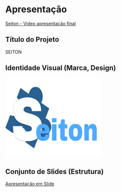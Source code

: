 # Apresentação

[Seiton - Video apresentação final](https://youtu.be/KlytjP50A74)

## Título do Projeto

SEITON

## Identidade Visual (Marca, Design)

<img src="./img/Logo.png" alt="Logo" width="300" height="250">

## Conjunto de Slides (Estrutura)

[Apresentação em Slide](/docs/img/slide.pdf)
 
